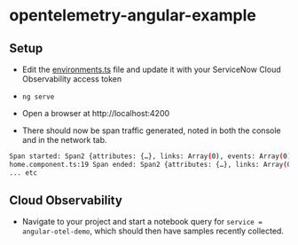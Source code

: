 # opentelemetry-angular-example

## Setup

* Edit the [environments.ts](https://github.com/scoady/opentelemetry-angular-example/blob/68ca71c9b0e46e7cd9a69e79163c09259ae3e46b/hello-world-app/src/app/environment.ts#L18) file and update it with your ServiceNow Cloud Observability access token


* `ng serve`

* Open a browser at http://localhost:4200

* There should now be span traffic generated, noted in both the console and in the network tab.

```sh
Span started: Span2 {attributes: {…}, links: Array(0), events: Array(0), _droppedAttributesCount: 0, _droppedEventsCount: 0, …}
home.component.ts:19 Span ended: Span2 {attributes: {…}, links: Array(0), events: Array(0), _droppedAttributesCount: 0, _droppedEventsCount: 0, …}
... etc
```

## Cloud Observability

* Navigate to your project and start a notebook query for `service = angular-otel-demo`, which should then have samples recently collected.


